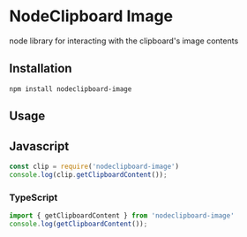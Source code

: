 # NodeClipboard Image

node library for interacting with the clipboard's image contents  

## Installation

`npm install nodeclipboard-image`

## Usage
## Javascript

```javascript
const clip = require('nodeclipboard-image')
console.log(clip.getClipboardContent());
```

### TypeScript  

```typescript
import { getClipboardContent } from 'nodeclipboard-image'
console.log(getClipboardContent());
```